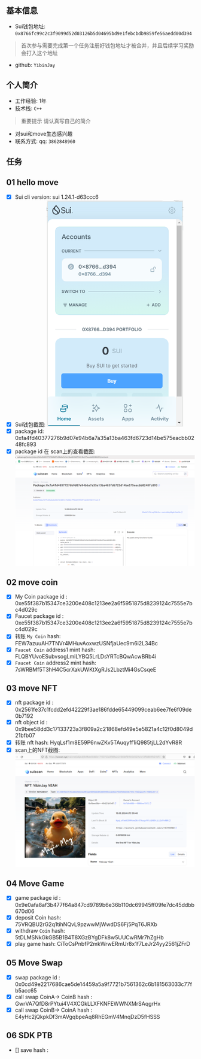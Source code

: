 ## 基本信息
- Sui钱包地址: `0x8766fc99c2c3f9099d52d03126b5d04695bd9e1febcbdb9859fe56aedd00d394`
> 首次参与需要完成第一个任务注册好钱包地址才被合并，并且后续学习奖励会打入这个地址
- github: `YibinJay`

## 个人简介
- 工作经验: 1年
- 技术栈:  `C++`
> 重要提示 请认真写自己的简介
- 对sui和move生态感兴趣
- 联系方式: qq: `3862848960` 

## 任务

##   01 hello move  
- [x] Sui cli version: sui 1.24.1-d63ccc6
- [x] Sui钱包截图: ![Sui钱包截图](./notes/wallet.png)
- [x] package id:  0xfa4fd40377276b9d07e94b6a7a35a13ba463fd6723d14be575eacbb0248fc893 
- [x] package id 在 scan上的查看截图:![Scan截图](./notes/scan-hello.png)

##   02 move coin
- [x] My Coin package id : 0xe55f387b15347ce3200e408c1213ee2a6f5951875d8239124c7555e7bc4d029c
- [x] Faucet package id : 0xe55f387b15347ce3200e408c1213ee2a6f5951875d8239124c7555e7bc4d029c
- [x] 转账 `My Coin` hash: FEW7azuuAH7TNVr4MHuvAoxwzUSNfjaUec9m6i2L34Bc
- [x] `Faucet Coin` address1 mint hash: FLQBYUvoESubvsogLmiLYBQ5LrLDsYRTcBQwAcwBRb4i
- [x] `Faucet Coin` address2 mint hash: 7sWRBMf5T3hH4C5crXakUWKtXgRJs2LbztMi4GsCsqeE

##   03 move NFT
- [x] nft package id : 0x2561fe37c1fcdd2efd42229f3ae186fdde65449099ceab6ee7fe6f09de0b7192
- [x] nft object id :  0x9bee58dd3c17133723a3f809a2c21868efd49e5e5821a4c12f0d8049d21bfb07
- [x] 转账 nft  hash:  HyqLsf1m8E59P6nwZKv5TAuqyff1iQ985tjLL2dYvR8R
- [x] scan上的NFT截图:![Scan截图](./notes/nft.png)

##   04 Move Game
- [x] game package id : 0x9e0afa8af3b477f64a847cd9789b6e36b110dc69945ff09fe7dc45ddbb670d06
- [x] deposit Coin hash: 75VRQBU2rG2q1tihNQvL9pzwwMjWwdDS6Fj5PqT6JRXb
- [x] withdraw `Coin` hash: 5tDLMSNkGkGB5B1B4T8XGzBYgDFk8w5UUCwRMr7hZgHb
- [x] play game hash: CiToCsPnbfP2mkWrwERmUr8x1f7LeJr24yy2561jZFrD

##   05 Move Swap
- [x] swap package id : 0x0cd49e2217686cae5de14459a5a9f7721b7561362c6b181563033c77fb5acc65
- [x] call swap CoinA-> CoinB  hash : GwrVA7QfD8rPYtui4V4XCGkLLXFKNFEWWNXMrSAqgrHx
- [x] call swap CoinB-> CoinA  hash : E4yHc2jQkpkDf3mAVgqbpeAq8RhEGmV4MnqDzD5fHSSS

##   06 SDK PTB
- [] save hash :
